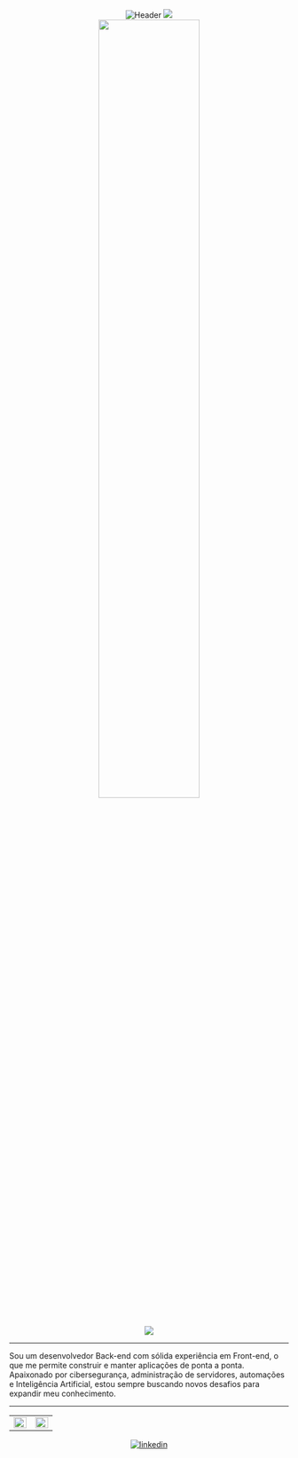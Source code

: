 <div align="center">
  <img src="https://capsule-render.vercel.app/api?type=waving&height=200&color=gradient:0,000000,50,303030,100,000000&fontColor=ffffff&text=Miguel%20B.%20Pinotti&fontSize=60&animation=fadeIn&desc=Back-end%20%7C%20Front-end%20%7C%20Cibersegurança%20%7C%20IA&descAlign=50&descAlignY=70" alt="Header"/>
  <img src="https://readme-typing-svg.demolab.com?font=Fira+Code&size=30&color=FFFFFF&center=true&vCenter=true&width=600&lines=Sempre+estudando+cada+vez+mais"/>
  
</div>

<div align="center">
  <img src="https://i.pinimg.com/originals/b0/98/33/b09833472bdae26a0b637ea79fadd09e.gif" width="60%" />
</div>
<br>
<div align="center">
  <a href="https://skillicons.dev">
    <img src="https://skillicons.dev/icons?i=html,css,js,nodejs,python,selenium,php,mysql,git,linux,nix" />
  </a>
</div>

---

Sou um desenvolvedor Back-end com sólida experiência em Front-end, o que me permite construir e manter aplicações de ponta a ponta. Apaixonado por cibersegurança, administração de servidores, automações e Inteligência Artificial, estou sempre buscando novos desafios para expandir meu conhecimento.

---

<table align="center">
  <tr>
    <td valign="top" width="50%">
      <img src="https://github-readme-stats.vercel.app/api?username=miguel-b-p&show_icons=true&count_private=true&hide_border=true&theme=graywhite" align="left" style="width: 100%" />
    </td>
    <td valign="top" width="50%">
      <img src="https://github-readme-stats.vercel.app/api/top-langs/?username=miguel-b-p&hide_border=true&layout=compact&theme=graywhite" align="left" style="width: 100%" />
    </td>
  </tr>
</table>

<div align="center"> 
  <a href="https://www.linkedin.com/in/miguel-batista-pinotti-839657266/" target="_blank">
    <img src="https://img.shields.io/badge/linkedin-%231E77B5.svg?&style=for-the-badge&logo=linkedin&logoColor=white" alt="linkedin" style="margin-bottom: 5px;" />
  </a>
</div>
<br/>
